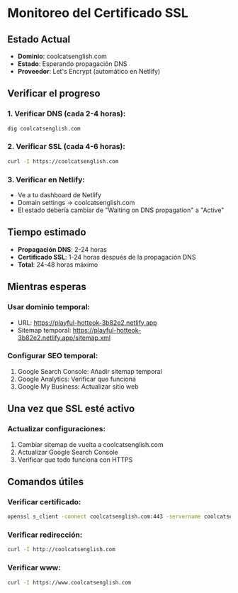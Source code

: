 # Monitoreo del Certificado SSL

## Estado Actual
- **Dominio**: coolcatsenglish.com
- **Estado**: Esperando propagación DNS
- **Proveedor**: Let's Encrypt (automático en Netlify)

## Verificar el progreso

### 1. Verificar DNS (cada 2-4 horas):
```bash
dig coolcatsenglish.com
```

### 2. Verificar SSL (cada 4-6 horas):
```bash
curl -I https://coolcatsenglish.com
```

### 3. Verificar en Netlify:
- Ve a tu dashboard de Netlify
- Domain settings → coolcatsenglish.com
- El estado debería cambiar de "Waiting on DNS propagation" a "Active"

## Tiempo estimado
- **Propagación DNS**: 2-24 horas
- **Certificado SSL**: 1-24 horas después de la propagación DNS
- **Total**: 24-48 horas máximo

## Mientras esperas

### Usar dominio temporal:
- URL: https://playful-hotteok-3b82e2.netlify.app
- Sitemap temporal: https://playful-hotteok-3b82e2.netlify.app/sitemap.xml

### Configurar SEO temporal:
1. Google Search Console: Añadir sitemap temporal
2. Google Analytics: Verificar que funciona
3. Google My Business: Actualizar sitio web

## Una vez que SSL esté activo

### Actualizar configuraciones:
1. Cambiar sitemap de vuelta a coolcatsenglish.com
2. Actualizar Google Search Console
3. Verificar que todo funciona con HTTPS

## Comandos útiles

### Verificar certificado:
```bash
openssl s_client -connect coolcatsenglish.com:443 -servername coolcatsenglish.com
```

### Verificar redirección:
```bash
curl -I http://coolcatsenglish.com
```

### Verificar www:
```bash
curl -I https://www.coolcatsenglish.com
``` 